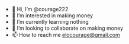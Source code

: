 - 👋 Hi, I’m @courage222
- 👀 I’m interested in making money
- 🌱 I’m currently learning nothing 
- 💞️ I’m looking to collaborate on making money 
- 📫 How to reach me elocourage@gmail.com

<!---
courage222/courage222 is a ✨ special ✨ repository because its `README.md` (this file) appears on your GitHub profile.
You can click the Preview link to take a look at your changes.
--->
